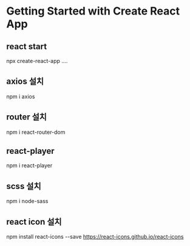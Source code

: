# Getting Started with Create React App

## react start

npx create-react-app ....

## axios 설치

npm i axios

## router 설치

npm i react-router-dom

## react-player

npm i react-player

## scss 설치

npm i node-sass

## react icon 설치

npm install react-icons --save
https://react-icons.github.io/react-icons

